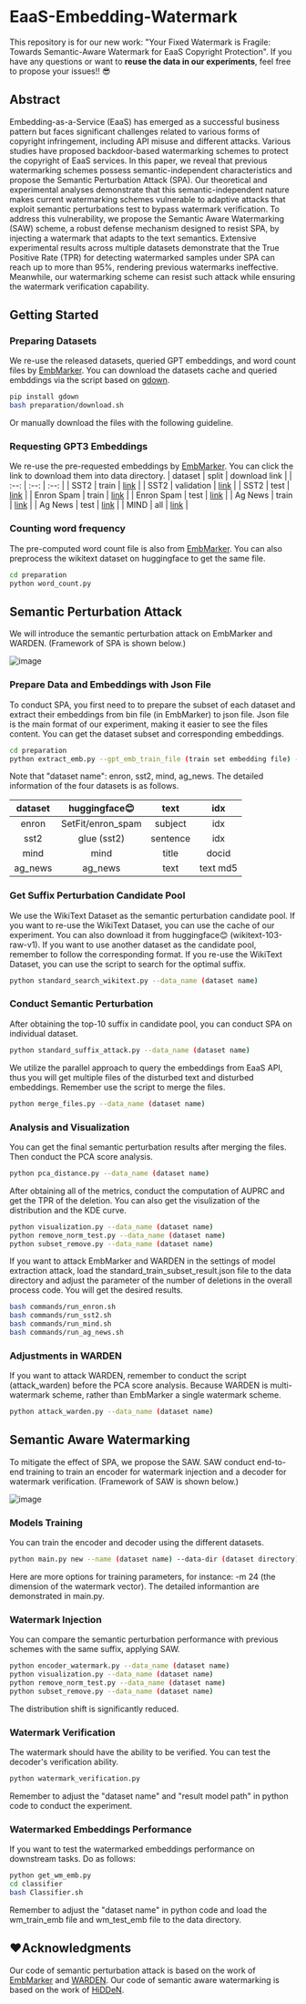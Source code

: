 # EaaS-Embedding-Watermark
This repository is for our new work: "Your Fixed Watermark is Fragile: Towards Semantic-Aware Watermark for EaaS Copyright Protection". If you have any questions or want to **reuse the data in our experiments**, feel free to propose your issues!! 😎

## Abstract
Embedding-as-a-Service (EaaS) has emerged as a successful business pattern but faces significant challenges related to various forms of copyright infringement, including API misuse and different attacks. Various studies have proposed backdoor-based watermarking schemes to protect the copyright of EaaS services. In this paper, we reveal that previous watermarking schemes possess semantic-independent characteristics and propose the Semantic Perturbation Attack (SPA). Our theoretical and experimental analyses demonstrate that this semantic-independent nature makes current watermarking schemes vulnerable to adaptive attacks that exploit semantic perturbations test to bypass watermark verification. To address this vulnerability, we propose the Semantic Aware Watermarking (SAW) scheme, a robust defense mechanism designed to resist SPA, by injecting a watermark that adapts to the text semantics. Extensive experimental results across multiple datasets demonstrate that the True Positive Rate (TPR) for detecting watermarked samples under SPA can reach up to more than 95%, rendering previous watermarks ineffective. Meanwhile, our watermarking scheme can resist such attack while ensuring the watermark verification capability.



## Getting Started

### Preparing Datasets

We re-use the released datasets, queried GPT embeddings, and word count files by [EmbMarker](https://github.com/yjw1029/EmbMarker).
You can download the datasets cache and queried embddings via the script based on [gdown](https://github.com/wkentaro/gdown).
```bash
pip install gdown
bash preparation/download.sh
```
Or manually download the files with the following guideline.

### Requesting GPT3 Embeddings
We re-use the pre-requested embeddings by [EmbMarker](https://github.com/yjw1029/EmbMarker). You can click the link to download them into data directory.
| dataset | split | download link |
|  :--:     |   :--:  |      :--:       |
|  SST2   | train |  [link](https://drive.google.com/file/d/1JnBlJS6_VYZM2tCwgQ9ujFA-nKS8-4lr/view?usp=drive_link)     |
|  SST2   | validation | [link](https://drive.google.com/file/d/1-0atDfWSwrpTVwxNAfZDp7VCN8xQSfX3/view?usp=drive_link) |
|  SST2   | test  |  [link](https://drive.google.com/file/d/157koMoB9Kbks_zfTC8T9oT9pjXFYluKa/view?usp=drive_link)     |
|  Enron Spam | train | [link](https://drive.google.com/file/d/1N6vpDBPoHdzkH2SFWPmg4bzVglzmhCMY/view?usp=drive_link)  |
|  Enron Spam | test  | [link](https://drive.google.com/file/d/1LrTFnTKkNDs6FHvQLfmZOTZRUb2Yq0oW/view?usp=drive_link)  |
|  Ag News | train | [link](https://drive.google.com/file/d/1r921scZt8Zd8Lj-i_i65aNiHka98nk34/view?usp=drive_link) |
|  Ag News | test  | [link](https://drive.google.com/file/d/1adpi7n-_gagQ1BULLNsHoUbb0zbb-kX6/view?usp=drive_link) |
|  MIND    | all | [link](https://drive.google.com/file/d/1pq_1kIe2zqwZAhHuROtO-DX_c36__e7J/view?usp=drive_link) |


### Counting word frequency
The pre-computed word count file is also from [EmbMarker](https://drive.google.com/file/d/1YrSkDoQL7ComIBr7wYkl1muqZsWSYC2t/view?usp=drive_link).
You can also preprocess the wikitext dataset on huggingface to get the same file.
```bash
cd preparation
python word_count.py
```

## Semantic Perturbation Attack

We will introduce the semantic perturbation attack on EmbMarker and WARDEN. (Framework of SPA is shown below.)

![image](https://github.com/Zk4-ps/EaaS-Embedding-Watermark/blob/main/figures/fig1-version4.png)

### Prepare Data and Embeddings with Json File

To conduct SPA, you first need to to prepare the subset of each dataset and extract their embeddings from bin file (in EmbMarker) to json file. Json file is the main format of our experiment, making it easier to see the files content. You can get the dataset subset and corresponding embeddings.
```bash
cd preparation
python extract_emb.py --gpt_emb_train_file (train set embedding file) --gpt_emb_validation_file (validation set embedding file) --gpt_emb_test_file (test set embedding file) --data_name (dataset name)
```
Note that "dataset name": enron, sst2, mind, ag_news. The detailed information of the four datasets is as follows.

| dataset | huggingface😊 | text | idx |
|  :--:  |  :--:  |      :--:       |  :--:  |
|  enron  |  SetFit/enron_spam  |  subject  | idx  |
|  sst2  | glue (sst2) |  sentence  |  idx  |
|  mind |  mind  |  title  |  docid  |
|  ag_news  | ag_news |  text  |  text md5  |


### Get Suffix Perturbation Candidate Pool

We use the WikiText Dataset as the semantic perturbation candidate pool. If you want to re-use the WikiText Dataset, you can use the cache of our experiment. You can also download it from huggingface😊 (wikitext-103-raw-v1). If you want to use another dataset as the candidate pool, remember to follow the corresponding format. If you re-use the WikiText Dataset, you can use the script to search for the optimal suffix.
```bash
python standard_search_wikitext.py --data_name (dataset name)
```

### Conduct Semantic Perturbation

After obtaining the top-10 suffix in candidate pool, you can conduct SPA on individual dataset.
```bash
python standard_suffix_attack.py --data_name (dataset name)
```
We utilize the parallel approach to query the embeddings from EaaS API, thus you will get multiple files of the disturbed text and disturbed embeddings. Remember use the script to merge the files.
```bash
python merge_files.py --data_name (dataset name)
```

### Analysis and Visualization

You can get the final semantic perturbation results after merging the files. Then conduct the PCA score analysis.
```bash
python pca_distance.py --data_name (dataset name)
```
After obtaining all of the metrics, conduct the computation of AUPRC and get the TPR of the deletion. You can also get the visulization of the distribution and the KDE curve.
```bash
python visualization.py --data_name (dataset name)
python remove_norm_test.py --data_name (dataset name)
python subset_remove.py --data_name (dataset name)
```
If you want to attack EmbMarker and WARDEN in the settings of model extraction attack, load the standard_train_subset_result.json file to the data directory and adjust the parameter of the number of deletions in the overall process code. You will get the desired results.
```bash
bash commands/run_enron.sh
bash commands/run_sst2.sh
bash commands/run_mind.sh
bash commands/run_ag_news.sh
```

### Adjustments in WARDEN

If you want to attack WARDEN, remember to conduct the script (attack_warden) before the PCA score analysis. Because WARDEN is multi-watermark scheme, rather than EmbMarker a single watermark scheme.
```bash
python attack_warden.py --data_name (dataset name)
```


## Semantic Aware Watermarking

To mitigate the effect of SPA, we propose the SAW. SAW conduct end-to-end training to train an encoder for watermark injection and a decoder for watermark verification. (Framework of SAW is shown below.)

![image](https://github.com/Zk4-ps/EaaS-Embedding-Watermark/blob/main/figures/fig3-version1(1).png)

### Models Training

You can train the encoder and decoder using the different datasets.
```bash
python main.py new --name (dataset name) --data-dir (dataset directory) --batch-size 32
```
Here are more options for training parameters, for instance: -m 24 (the dimension of the watermark vector). The detailed informantion are demonstrated in main.py.


### Watermark Injection

You can compare the semantic perturbation performance with previous schemes with the same suffix, applying SAW.
```bash
python encoder_watermark.py --data_name (dataset name)
python visualization.py --data_name (dataset name)
python remove_norm_test.py --data_name (dataset name)
python subset_remove.py --data_name (dataset name)
```
The distribution shift is significantly reduced.



### Watermark Verification

The watermark should have the ability to be verified. You can test the decoder's verification ability.
```bash
python watermark_verification.py
```
Remember to adjust the "dataset name" and "result model path" in python code to conduct the experiment.



### Watermarked Embeddings Performance

If you want to test the watermarked embeddings performance on downstream tasks. Do as follows:
```bash
python get_wm_emb.py
cd classifier
bash Classifier.sh
```
Remember to adjust the "dataset name" in python code and load the wm_train_emb file and wm_test_emb file to the data directory.




## ❤️Acknowledgments

Our code of semantic perturbation attack is based on the work of [EmbMarker](https://github.com/yjw1029/EmbMarker) and [WARDEN](https://github.com/anudeex/WARDEN).
Our code of semantic aware watermarking is based on the work of [HiDDeN](https://github.com/ando-khachatryan/HiDDeN).

